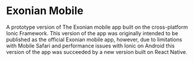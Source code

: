 # Exonian Mobile
A prototype version of The Exonian mobile app built on the cross-platform Ionic Framework. This version of the app was originally intended to be published as the official Exonian mobile app, however, due to limitations with Mobile Safari and performance issues with Ionic on Android this version of the app was succeeded by a new version built on React Native.


